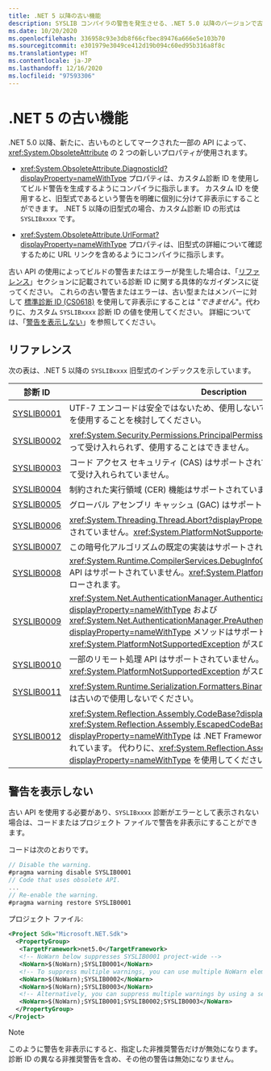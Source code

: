 ```yaml
---
title: .NET 5 以降の古い機能
description: SYSLIB コンパイラの警告を発生させる、.NET 5.0 以降のバージョンで古いものとしてマークされた API について説明します。
ms.date: 10/20/2020
ms.openlocfilehash: 336958c93e3db8f66cfbec89476a666e5e103b70
ms.sourcegitcommit: e301979e3049ce412d19b094c60ed95b316a8f8c
ms.translationtype: HT
ms.contentlocale: ja-JP
ms.lasthandoff: 12/16/2020
ms.locfileid: "97593306"
---
```

# <a name="obsolete-features-in-net-5"></a>.NET 5 の古い機能

.NET 5.0 以降、新たに、古いものとしてマークされた一部の API によって、<xref:System.ObsoleteAttribute> の 2 つの新しいプロパティが使用されます。

- <xref:System.ObsoleteAttribute.DiagnosticId?displayProperty=nameWithType> プロパティは、カスタム診断 ID を使用してビルド警告を生成するようにコンパイラに指示します。 カスタム ID を使用すると、旧型式であるという警告を明確に個別に分けて非表示にすることができます。 .NET 5 以降の旧型式の場合、カスタム診断 ID の形式は `SYSLIBxxxx` です。

- <xref:System.ObsoleteAttribute.UrlFormat?displayProperty=nameWithType> プロパティは、旧型式の詳細について確認するために URL リンクを含めるようにコンパイラに指示します。

古い API の使用によってビルドの警告またはエラーが発生した場合は、「[リファレンス](#reference)」セクションに記載されている診断 ID に関する具体的なガイダンスに従ってください。 これらの古い警告またはエラーは、古い型またはメンバーに対して [標準診断 ID (CS0618)](../../csharp/language-reference/compiler-messages/cs0618.md) を使用して非表示にすることは "*できません*"。代わりに、カスタム `SYSLIBxxxx` 診断 ID の値を使用してください。 詳細については、「[警告を表示しない](#suppress-warnings)」を参照してください。

## <a name="reference"></a>リファレンス

次の表は、.NET 5 以降の `SYSLIBxxxx` 旧型式のインデックスを示しています。

| 診断 ID | Description |
| - | - |
| [SYSLIB0001](syslib-warnings/syslib0001.md) | UTF-7 エンコードは安全ではないため、使用しないでください。 代わりに UTF-8 を使用することを検討してください。 |
| [SYSLIB0002](syslib-warnings/syslib0002.md) | <xref:System.Security.Permissions.PrincipalPermissionAttribute> はランタイムによって受け入れられず、使用することはできません。 |
| [SYSLIB0003](syslib-warnings/syslib0003.md) | コード アクセス セキュリティ (CAS) はサポートされていないか、ランタイムによって受け入れられていません。 |
| [SYSLIB0004](syslib-warnings/syslib0004.md) | 制約された実行領域 (CER) 機能はサポートされていません。 |
| [SYSLIB0005](syslib-warnings/syslib0005.md) | グローバル アセンブリ キャッシュ (GAC) はサポートされていません。 |
| [SYSLIB0006](syslib-warnings/syslib0006.md) | <xref:System.Threading.Thread.Abort?displayProperty=nameWithType> はサポートされていません。<xref:System.PlatformNotSupportedException> がスローされます。 |
| [SYSLIB0007](syslib-warnings/syslib0007.md) | この暗号化アルゴリズムの既定の実装はサポートされていません。 |
| [SYSLIB0008](syslib-warnings/syslib0008.md) | <xref:System.Runtime.CompilerServices.DebugInfoGenerator.CreatePdbGenerator> API はサポートされていません。<xref:System.PlatformNotSupportedException> がスローされます。 |
| [SYSLIB0009](syslib-warnings/syslib0009.md) | <xref:System.Net.AuthenticationManager.Authenticate%2A?displayProperty=nameWithType> および <xref:System.Net.AuthenticationManager.PreAuthenticate%2A?displayProperty=nameWithType> メソッドはサポートされていません。<xref:System.PlatformNotSupportedException> がスローされます。 |
| [SYSLIB0010](syslib-warnings/syslib0010.md) | 一部のリモート処理 API はサポートされていません。<xref:System.PlatformNotSupportedException> がスローされます。 |
| [SYSLIB0011](syslib-warnings/syslib0011.md) | <xref:System.Runtime.Serialization.Formatters.Binary.BinaryFormatter> シリアル化は古いので使用しないでください。 |
| [SYSLIB0012](syslib-warnings/syslib0012.md) | <xref:System.Reflection.Assembly.CodeBase?displayProperty=nameWithType> と <xref:System.Reflection.Assembly.EscapedCodeBase?displayProperty=nameWithType> は .NET Framework との互換性のためだけに含まれています。 代わりに、<xref:System.Reflection.Assembly.Location?displayProperty=nameWithType> を使用してください。 |

## <a name="suppress-warnings"></a>警告を表示しない

古い API を使用する必要があり、`SYSLIBxxxx` 診断がエラーとして表示されない場合は、コードまたはプロジェクト ファイルで警告を非表示にすることができます。

コードは次のとおりです。

```csharp
// Disable the warning.
#pragma warning disable SYSLIB0001
// Code that uses obsolete API.
...
// Re-enable the warning.
#pragma warning restore SYSLIB0001
```

プロジェクト ファイル:

```xml
<Project Sdk="Microsoft.NET.Sdk">
  <PropertyGroup>
   <TargetFramework>net5.0</TargetFramework>
   <!-- NoWarn below suppresses SYSLIB0001 project-wide -->
   <NoWarn>$(NoWarn);SYSLIB0001</NoWarn>
   <!-- To suppress multiple warnings, you can use multiple NoWarn elements -->
   <NoWarn>$(NoWarn);SYSLIB0002</NoWarn>
   <NoWarn>$(NoWarn);SYSLIB0003</NoWarn>
   <!-- Alternatively, you can suppress multiple warnings by using a semicolon-delimited list -->
   <NoWarn>$(NoWarn);SYSLIB0001;SYSLIB0002;SYSLIB0003</NoWarn>
  </PropertyGroup>
</Project>
```

> [!NOTE]
> このように警告を非表示にすると、指定した非推奨警告だけが無効になります。 診断 ID の異なる非推奨警告を含め、その他の警告は無効になりません。
